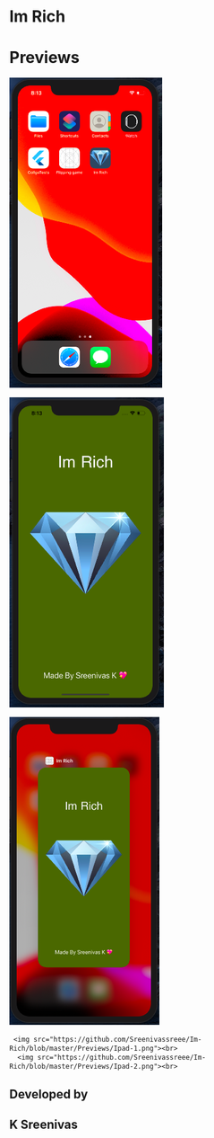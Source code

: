 # Im Rich

# Previews

<p >
  <img src="https://github.com/Sreenivassreee/Im-Rich/blob/master/Previews/Screen-1.png "><br>
  
  <img src="https://github.com/Sreenivassreee/Im-Rich/blob/master/Previews/Screen-2.png "><br>
  
   <img src="https://github.com/Sreenivassreee/Im-Rich/blob/master/Previews/Screen-3.png"><br>

     <img src="https://github.com/Sreenivassreee/Im-Rich/blob/master/Previews/Ipad-1.png"><br>
      <img src="https://github.com/Sreenivassreee/Im-Rich/blob/master/Previews/Ipad-2.png"><br>
       
</p>

## Developed by
## K Sreenivas 

